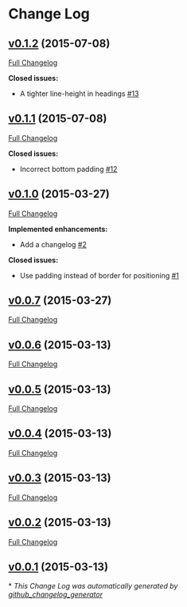 # Change Log

## [v0.1.2](https://github.com/tomekwi/tidy-type/tree/v0.1.2) (2015-07-08)

[Full Changelog](https://github.com/tomekwi/tidy-type/compare/v0.1.1...v0.1.2)

**Closed issues:**

- A tighter line-height in headings [\#13](https://github.com/tomekwi/tidy-type/issues/13)

## [v0.1.1](https://github.com/tomekwi/tidy-type/tree/v0.1.1) (2015-07-08)

[Full Changelog](https://github.com/tomekwi/tidy-type/compare/v0.1.0...v0.1.1)

**Closed issues:**

- Incorrect bottom padding [\#12](https://github.com/tomekwi/tidy-type/issues/12)

## [v0.1.0](https://github.com/tomekwi/tidy-type/tree/v0.1.0) (2015-03-27)

[Full Changelog](https://github.com/tomekwi/tidy-type/compare/v0.0.7...v0.1.0)

**Implemented enhancements:**

- Add a changelog [\#2](https://github.com/tomekwi/tidy-type/issues/2)

**Closed issues:**

- Use padding instead of border for positioning [\#1](https://github.com/tomekwi/tidy-type/issues/1)

## [v0.0.7](https://github.com/tomekwi/tidy-type/tree/v0.0.7) (2015-03-27)

[Full Changelog](https://github.com/tomekwi/tidy-type/compare/v0.0.6...v0.0.7)

## [v0.0.6](https://github.com/tomekwi/tidy-type/tree/v0.0.6) (2015-03-13)

[Full Changelog](https://github.com/tomekwi/tidy-type/compare/v0.0.5...v0.0.6)

## [v0.0.5](https://github.com/tomekwi/tidy-type/tree/v0.0.5) (2015-03-13)

[Full Changelog](https://github.com/tomekwi/tidy-type/compare/v0.0.4...v0.0.5)

## [v0.0.4](https://github.com/tomekwi/tidy-type/tree/v0.0.4) (2015-03-13)

[Full Changelog](https://github.com/tomekwi/tidy-type/compare/v0.0.3...v0.0.4)

## [v0.0.3](https://github.com/tomekwi/tidy-type/tree/v0.0.3) (2015-03-13)

[Full Changelog](https://github.com/tomekwi/tidy-type/compare/v0.0.2...v0.0.3)

## [v0.0.2](https://github.com/tomekwi/tidy-type/tree/v0.0.2) (2015-03-13)

[Full Changelog](https://github.com/tomekwi/tidy-type/compare/v0.0.1...v0.0.2)

## [v0.0.1](https://github.com/tomekwi/tidy-type/tree/v0.0.1) (2015-03-13)



\* *This Change Log was automatically generated by [github_changelog_generator](https://github.com/skywinder/Github-Changelog-Generator)*